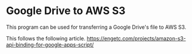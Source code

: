 # Google Drive to AWS S3
This program can be used for transferring a Google Drive's file to AWS S3.

This follows the following article.
https://engetc.com/projects/amazon-s3-api-binding-for-google-apps-script/
